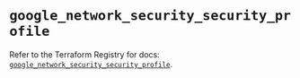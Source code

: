 # `google_network_security_security_profile`

Refer to the Terraform Registry for docs: [`google_network_security_security_profile`](https://registry.terraform.io/providers/hashicorp/google-beta/6.5.0/docs/resources/google_network_security_security_profile).
